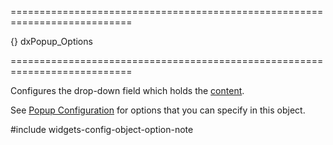 ===========================================================================
<!--default-->{}<!--/default-->
<!--type-->dxPopup_Options<!--/type-->
===========================================================================

<!--shortDescription-->
Configures the drop-down field which holds the [content](/Documentation/ApiReference/UI_Widgets/dxDropDownBox/Configuration/#contentTemplate).
<!--/shortDescription-->

<!--fullDescription-->
See [Popup Configuration](/Documentation/ApiReference/UI_Widgets/dxPopup/Configuration/) for options that you can specify in this object.

#include widgets-config-object-option-note
<!--/fullDescription-->